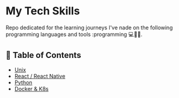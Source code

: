 # My Tech Skills

Repo dedicated for the learning journeys I've nade on the following programming languages and tools :programming :computer::muscle::rocket:.
&nbsp;

## 📝 Table of Contents

- [Unix](#Unix)
- [React / React Native](#React-Native-w-Expo)
- [Python](Python)
- [Docker & K8s](DockerK8s)
